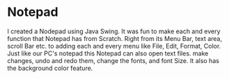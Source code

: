 # Notepad
I created a Nodepad using Java Swing. It was fun to make each and every function that Notepad has from Scratch. Right from its Menu Bar, text area, scroll Bar etc. to adding each and every menu like File, Edit, Format, Color.
Just like our PC's notepad this Notepad can also open text files. make changes, undo and redo them, change the fonts, and font Size. It also has the background color feature.
